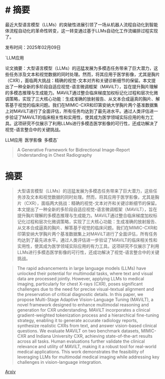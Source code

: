 # # 摘要
最近大型语言模型（LLMs）的突破性进展引领了一场从机器人流程自动化到智能体流程自动化的革命性转变，这一转变通过基于LLMs自动化工作流编排过程实现了。

发布时间：2025年02月09日

`LLM应用

论文摘要：大型语言模型（LLMs）的迅猛发展为多模态任务带来了巨大潜力，这些任务涉及文本和视觉数据的同时处理。然而，将其应用于医学影像，尤其是胸片（CXR），面临两大挑战：精确的视觉-文本对齐和关键诊断细节的保留。本文提出了一种全新的多阶段自适应视觉-语言微调框架（MAViLT），旨在提升胸片理解的多模态推理与生成能力。MAViLT通过整合临床梯度加权标记化过程和层次化微调策略，实现了三大核心功能：生成准确的放射报告、从文本合成逼真的胸片、解答基于视觉的临床问题。我们在MIMIC-CXR和印第安纳大学胸片两个基准数据集上对MAViLT进行了全面评估，所有任务均达到了最先进水平。通过人类评估进一步验证了MAViLT的临床相关性和实用性，使其成为医学领域实际应用的有力工具。这项研究不仅展示了利用LLMs进行多模态医学影像的可行性，还成功解决了视觉-语言整合中的关键挑战。

LLM应用` `医学影像` `多模态`

> A Generative Framework for Bidirectional Image-Report Understanding in Chest Radiography

# 摘要

> 大型语言模型（LLMs）的迅猛发展为多模态任务带来了巨大潜力，这些任务涉及文本和视觉数据的同时处理。然而，将其应用于医学影像，尤其是胸片（CXR），面临两大挑战：精确的视觉-文本对齐和关键诊断细节的保留。本文提出了一种全新的多阶段自适应视觉-语言微调框架（MAViLT），旨在提升胸片理解的多模态推理与生成能力。MAViLT通过整合临床梯度加权标记化过程和层次化微调策略，实现了三大核心功能：生成准确的放射报告、从文本合成逼真的胸片、解答基于视觉的临床问题。我们在MIMIC-CXR和印第安纳大学胸片两个基准数据集上对MAViLT进行了全面评估，所有任务均达到了最先进水平。通过人类评估进一步验证了MAViLT的临床相关性和实用性，使其成为医学领域实际应用的有力工具。这项研究不仅展示了利用LLMs进行多模态医学影像的可行性，还成功解决了视觉-语言整合中的关键挑战。

> The rapid advancements in large language models (LLMs) have unlocked their potential for multimodal tasks, where text and visual data are processed jointly. However, applying LLMs to medical imaging, particularly for chest X-rays (CXR), poses significant challenges due to the need for precise visual-textual alignment and the preservation of critical diagnostic details. In this paper, we propose Multi-Stage Adaptive Vision-Language Tuning (MAViLT), a novel framework designed to enhance multimodal reasoning and generation for CXR understanding. MAViLT incorporates a clinical gradient-weighted tokenization process and a hierarchical fine-tuning strategy, enabling it to generate accurate radiology reports, synthesize realistic CXRs from text, and answer vision-based clinical questions. We evaluate MAViLT on two benchmark datasets, MIMIC-CXR and Indiana University CXR, achieving state-of-the-art results across all tasks. Human evaluations further validate the clinical relevance and utility of MAViLT, making it a robust tool for real-world medical applications. This work demonstrates the feasibility of leveraging LLMs for multimodal medical imaging while addressing key challenges in vision-language integration.

[Arxiv](https://arxiv.org/abs/2502.05926)